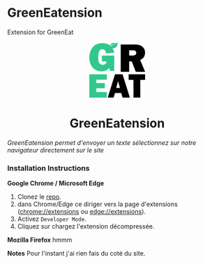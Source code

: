 # GreenEatension
Extension for GreenEat
<p align="center">
  <img src="/icons/icon128.png" width="128" height="128"/>
</p>

<h1 align="center">GreenEatension</h1>

*GreenEatension permet d'envoyer un texte sélectionnez sur notre navigateur directement sur le site*

### Installation Instructions
**Google Chrome / Microsoft Edge**
1. Clonez le [repo](git@github.com:Team7-DonkeySchool/GreenEatension.git).
1. dans Chrome/Edge ce diriger vers la page d'extensions ([chrome://extensions](chrome://extensions) ou [edge://extensions](edge://extensions)).
1. Activez `Developer Mode`.
1. Cliquez sur chargez l'extension décompressée.

**Mozilla Firefox**
hmmm

**Notes**
Pour l'instant j'ai rien fais du coté du site.


